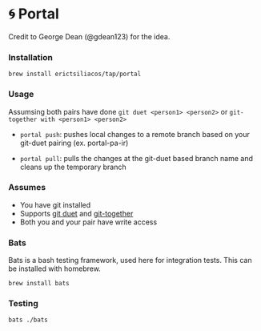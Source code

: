# 🌀 Portal

Credit to George Dean (@gdean123) for the idea.

### Installation
```brew install erictsiliacos/tap/portal```

### Usage
Assumsing both pairs have done `git duet <person1> <person2>` or `git-together with <person1> <person2>`

- `portal push`: pushes local changes to a remote branch based on your git-duet pairing (ex. portal-pa-ir)

- `portal pull`: pulls the changes at the git-duet based branch name and cleans up the temporary branch
  
### Assumes
- You have git installed
- Supports [git duet](https://github.com/git-duet/git-duet) and [git-together](https://github.com/kejadlen/git-together)
- Both you and your pair have write access
  
### Bats
Bats is a bash testing framework, used here for integration tests. This can be installed with homebrew.

```brew install bats```

### Testing

```bats ./bats```
